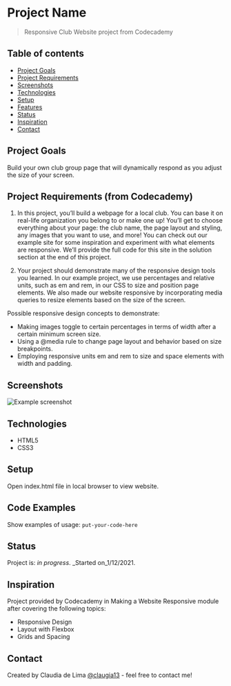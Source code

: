 # Project Name
> Responsive Club Website project from Codecademy

## Table of contents
* [Project Goals](#project-goals)
* [Project Requirements](#project-requirements)
* [Screenshots](#screenshots)
* [Technologies](#technologies)
* [Setup](#setup)
* [Features](#features)
* [Status](#status)
* [Inspiration](#inspiration)
* [Contact](#contact)

## Project Goals
Build your own club group page that will dynamically respond as you adjust the size of your screen.

## Project Requirements (from Codecademy)

1. In this project, you’ll build a webpage for a local club. You can base it on real-life organization you belong to or make one up! You’ll get to choose everything about your page: the club name, the page layout and styling, any images that you want to use, and more! You can check out our example site for some inspiration and experiment with what elements are responsive. We’ll provide the full code for this site in the solution section at the end of this project.

2. Your project should demonstrate many of the responsive design tools you learned. In our example project, we use percentages and relative units, such as em and rem, in our CSS to size and position page elements. We also made our website responsive by incorporating media queries to resize elements based on the size of the screen.

Possible responsive design concepts to demonstrate:​

* Making images toggle to certain percentages in terms of width after a certain minimum screen size.
* Using a @media rule to change page layout and behavior based on size breakpoints.
* Employing responsive units em and rem to size and space elements with width and padding.

## Screenshots
![Example screenshot](./img/screenshot.png)

## Technologies
* HTML5
* CSS3

## Setup
Open index.html file in local browser to view website.

## Code Examples
Show examples of usage:
`put-your-code-here`

## Status
Project is: _in progress_. _Started on_1/12/2021. 

## Inspiration
Project provided by Codecademy in Making a Website Responsive module after covering the following topics:
* Responsive Design
* Layout with Flexbox
* Grids and Spacing

## Contact
Created by Claudia de Lima [@claugia13](https://github.com/claugia13) - feel free to contact me!